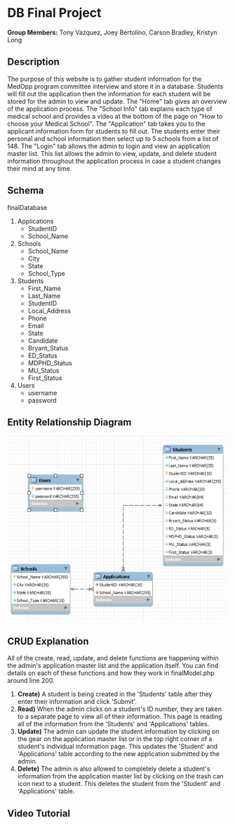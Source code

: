 # DB Final Project
**Group Members:** Tony Vazquez, Joey Bertolino, Carson Bradley, Kristyn Long

## Description
  The purpose of this website is to gather student information for the MedOpp program committee interview and store it in a database. Students will fill out the application then the information for each student will be stored for the admin to view and update. The "Home" tab gives an overview of the application process. The "School Info" tab explains each type of medical school and provides a video at the bottom of the page on "How to choose your Medical School". The "Application" tab takes you to the applicant information form for students to fill out. The students enter their personal and school information then select up to 5 schools from a list of 148. The "Login" tab allows the admin to login and view an application master list. This list allows the admin to view, update, and delete student information throughout the application process in case a student changes their mind at any time.
## Schema
finalDatabase
  1. Applications
     * StudentID
     * School_Name
  2. Schools
     * School_Name
     * City
     * State
     * School_Type
  3. Students
     * First_Name
     * Last_Name
     * StudentID
     * Local_Address
     * Phone
     * Email
     * State
     * Candidate
     * Bryant_Status
     * ED_Status
     * MDPHD_Status
     * MU_Status
     * First_Status
  4. Users
     * username
     * password
      
## Entity Relationship Diagram
![alt text](https://github.com/antoniomv3/DB-Final-Project/blob/master/Final%20Project%20Files/Images/EDR.PNG)

## CRUD Explanation
  All of the create, read, update, and delete functions are happening within the admin's application master list and the application itself. You can find details on each of these functions and how they work in finalModel.php around line 200.
  1. **Create)** A student is being created in the 'Students' table after they enter their information and click 'Submit'. 
  2. **Read)** When the admin clicks on a student's ID number, they are taken to a separate page to view all of their information. This page is reading all of the information from the 'Students' and 'Applications' tables. 
  3. **Update)** The admin can update the student information by clicking on the gear on the application master list or in the top right corner of a student's individual information page. This updates the 'Student' and 'Applications' table according to the new application submitted by the admin.
  4. **Delete)** The admin is also allowed to completely delete a student's information from the application master list by clicking on the trash can icon next to a student. This deletes the student from the 'Student' and 'Applications' table.
## Video Tutorial
